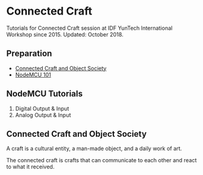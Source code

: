 # Connected Craft
Tutorials for Connected Craft session at IDF YunTech International Workshop since 2015.
Updated: October 2018.

## Preparation
* [Connected Craft and Object Society](#connected-craft-and-obejct-society)
* [NodeMCU 101](#nodemcu-101)

## NodeMCU Tutorials
1. Digital Output & Input
1. Analog Output & Input

## Connected Craft and Object Society

A craft is a cultural entity, a man-made object, and a daily work of art.

The connected craft is crafts that can communicate to each other and react to what it received.
